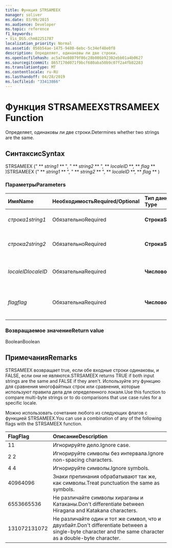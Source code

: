 ```yaml
---
title: Функция STRSAMEEX
manager: soliver
ms.date: 03/09/2015
ms.audience: Developer
ms.topic: reference
f1_keywords:
- Vis_DSS.chm82251787
localization_priority: Normal
ms.assetid: 056b54ae-1475-9480-6ebc-5c34ef48e0f8
description: Определяет, одинаковы ли две строки.
ms.openlocfilehash: ac5a74e08079f86c28b086b92302ebb01a4b0627
ms.sourcegitcommit: 8657170d071f9bcf680aba50b9c07f2a4fb82283
ms.translationtype: MT
ms.contentlocale: ru-RU
ms.lasthandoff: 04/28/2019
ms.locfileid: "33413866"
---
```

# <a name="strsameex-function"></a><span data-ttu-id="fe2a0-103">Функция STRSAMEEX</span><span class="sxs-lookup"><span data-stu-id="fe2a0-103">STRSAMEEX Function</span></span>

<span data-ttu-id="fe2a0-104">Определяет, одинаковы ли две строки.</span><span class="sxs-lookup"><span data-stu-id="fe2a0-104">Determines whether two strings are the same.</span></span>
  
## <a name="syntax"></a><span data-ttu-id="fe2a0-105">Синтаксис</span><span class="sxs-lookup"><span data-stu-id="fe2a0-105">Syntax</span></span>

<span data-ttu-id="fe2a0-106">STRSAMEEX (" \*\* *string1* \*\* ", " \*\* *string2* \*\* ", \*\* *localeID* \*\*, \*\* *flag* \*\* )</span><span class="sxs-lookup"><span data-stu-id="fe2a0-106">STRSAMEEX (" \*\* *string1* \*\* ", " \*\* *string2* \*\* ", \*\* *localeID* \*\*, \*\* *flag* \*\* )</span></span> 
  
### <a name="parameters"></a><span data-ttu-id="fe2a0-107">Параметры</span><span class="sxs-lookup"><span data-stu-id="fe2a0-107">Parameters</span></span>

|<span data-ttu-id="fe2a0-108">**Имя**</span><span class="sxs-lookup"><span data-stu-id="fe2a0-108">**Name**</span></span>|<span data-ttu-id="fe2a0-109">**Необходимость**</span><span class="sxs-lookup"><span data-stu-id="fe2a0-109">**Required/Optional**</span></span>|<span data-ttu-id="fe2a0-110">**Тип данных**</span><span class="sxs-lookup"><span data-stu-id="fe2a0-110">**Data Type**</span></span>|<span data-ttu-id="fe2a0-111">**Описание**</span><span class="sxs-lookup"><span data-stu-id="fe2a0-111">**Description**</span></span>|
|:-----|:-----|:-----|:-----|
| <span data-ttu-id="fe2a0-112">_строка1_</span><span class="sxs-lookup"><span data-stu-id="fe2a0-112">_string1_</span></span> <br/> |<span data-ttu-id="fe2a0-113">Обязательно</span><span class="sxs-lookup"><span data-stu-id="fe2a0-113">Required</span></span>  <br/> |<span data-ttu-id="fe2a0-114">**Строка**</span><span class="sxs-lookup"><span data-stu-id="fe2a0-114">**String**</span></span> <br/> |<span data-ttu-id="fe2a0-115">Первая строка для сравнения.</span><span class="sxs-lookup"><span data-stu-id="fe2a0-115">The first string to compare.</span></span>  <br/> |
| <span data-ttu-id="fe2a0-116">_строка2_</span><span class="sxs-lookup"><span data-stu-id="fe2a0-116">_string2_</span></span> <br/> |<span data-ttu-id="fe2a0-117">Обязательно</span><span class="sxs-lookup"><span data-stu-id="fe2a0-117">Required</span></span>  <br/> |<span data-ttu-id="fe2a0-118">**Строка**</span><span class="sxs-lookup"><span data-stu-id="fe2a0-118">**String**</span></span> <br/> | <span data-ttu-id="fe2a0-119">Вторая строка для сравнения.</span><span class="sxs-lookup"><span data-stu-id="fe2a0-119">The second string to compare.</span></span>  <br/> |
| <span data-ttu-id="fe2a0-120">_localeID_</span><span class="sxs-lookup"><span data-stu-id="fe2a0-120">_localeID_</span></span> <br/> |<span data-ttu-id="fe2a0-121">Обязательна</span><span class="sxs-lookup"><span data-stu-id="fe2a0-121">Required</span></span>  <br/> |<span data-ttu-id="fe2a0-122">**Числовой**</span><span class="sxs-lookup"><span data-stu-id="fe2a0-122">**Numeric**</span></span> <br/> |<span data-ttu-id="fe2a0-123">Код кода кода локализованного кода.</span><span class="sxs-lookup"><span data-stu-id="fe2a0-123">The locale ID code.</span></span>  <br/> |
| <span data-ttu-id="fe2a0-124">_flag_</span><span class="sxs-lookup"><span data-stu-id="fe2a0-124">_flag_</span></span> <br/> |<span data-ttu-id="fe2a0-125">Обязательна</span><span class="sxs-lookup"><span data-stu-id="fe2a0-125">Required</span></span>  <br/> |<span data-ttu-id="fe2a0-126">**Числовой**</span><span class="sxs-lookup"><span data-stu-id="fe2a0-126">**Numeric**</span></span> <br/> | <span data-ttu-id="fe2a0-127">Бит, который указывает тип сравнения.</span><span class="sxs-lookup"><span data-stu-id="fe2a0-127">A bit that specifies the type of comparison.</span></span>  <br/> |
   
### <a name="return-value"></a><span data-ttu-id="fe2a0-128">Возвращаемое значение</span><span class="sxs-lookup"><span data-stu-id="fe2a0-128">Return value</span></span>

<span data-ttu-id="fe2a0-129">Boolean</span><span class="sxs-lookup"><span data-stu-id="fe2a0-129">Boolean</span></span>
  
## <a name="remarks"></a><span data-ttu-id="fe2a0-130">Примечания</span><span class="sxs-lookup"><span data-stu-id="fe2a0-130">Remarks</span></span>

<span data-ttu-id="fe2a0-131">STRSAMEEX возвращает true, если обе входные строки одинаковы, и FALSE, если они не являются.</span><span class="sxs-lookup"><span data-stu-id="fe2a0-131">STRSAMEEX returns TRUE if both input strings are the same and FALSE if they aren't.</span></span> <span data-ttu-id="fe2a0-132">Используйте эту функцию для сравнения многофайтных строк или сравнения, которые используют правила дела для определенного локаля.</span><span class="sxs-lookup"><span data-stu-id="fe2a0-132">Use this function to compare multi-byte strings or to do comparisons that use case rules for a specific locale.</span></span>
  
<span data-ttu-id="fe2a0-133">Можно использовать сочетание любого из следующих флагов с функцией STRSAMEEX.</span><span class="sxs-lookup"><span data-stu-id="fe2a0-133">You can use a combination of any of the following flags with the STRSAMEEX function.</span></span>
  
|<span data-ttu-id="fe2a0-134">**Flag**</span><span class="sxs-lookup"><span data-stu-id="fe2a0-134">**Flag**</span></span>|<span data-ttu-id="fe2a0-135">**Описание**</span><span class="sxs-lookup"><span data-stu-id="fe2a0-135">**Description**</span></span>|
|:-----|:-----|
|<span data-ttu-id="fe2a0-136">1</span><span class="sxs-lookup"><span data-stu-id="fe2a0-136">1</span></span>  <br/> |<span data-ttu-id="fe2a0-137">Игнорируйте дело.</span><span class="sxs-lookup"><span data-stu-id="fe2a0-137">Ignore case.</span></span>  <br/> |
|<span data-ttu-id="fe2a0-138">2 </span><span class="sxs-lookup"><span data-stu-id="fe2a0-138">2</span></span>  <br/> |<span data-ttu-id="fe2a0-139">Игнорируйте символы без интервала.</span><span class="sxs-lookup"><span data-stu-id="fe2a0-139">Ignore non-spacing characters.</span></span>  <br/> |
|<span data-ttu-id="fe2a0-140">4 </span><span class="sxs-lookup"><span data-stu-id="fe2a0-140">4</span></span>  <br/> |<span data-ttu-id="fe2a0-141">Игнорируйте символы.</span><span class="sxs-lookup"><span data-stu-id="fe2a0-141">Ignore symbols.</span></span>  <br/> |
|<span data-ttu-id="fe2a0-142">4096</span><span class="sxs-lookup"><span data-stu-id="fe2a0-142">4096</span></span>  <br/> |<span data-ttu-id="fe2a0-143">Знаки препинания обрабатывают так же, как символы.</span><span class="sxs-lookup"><span data-stu-id="fe2a0-143">Treat punctuation the same as symbols.</span></span>  <br/> |
|<span data-ttu-id="fe2a0-144">65536</span><span class="sxs-lookup"><span data-stu-id="fe2a0-144">65536</span></span>  <br/> |<span data-ttu-id="fe2a0-145">Не различайте символы хираганы и Катаканы.</span><span class="sxs-lookup"><span data-stu-id="fe2a0-145">Don't differentiate between Hiragana and Katakana characters.</span></span>  <br/> |
|<span data-ttu-id="fe2a0-146">131072</span><span class="sxs-lookup"><span data-stu-id="fe2a0-146">131072</span></span>  <br/> |<span data-ttu-id="fe2a0-147">Не различайте один и тот же символ, что и двухбайт.</span><span class="sxs-lookup"><span data-stu-id="fe2a0-147">Don't differentiate between a single-byte character and the same character as a double-byte character.</span></span>  <br/> |
   

